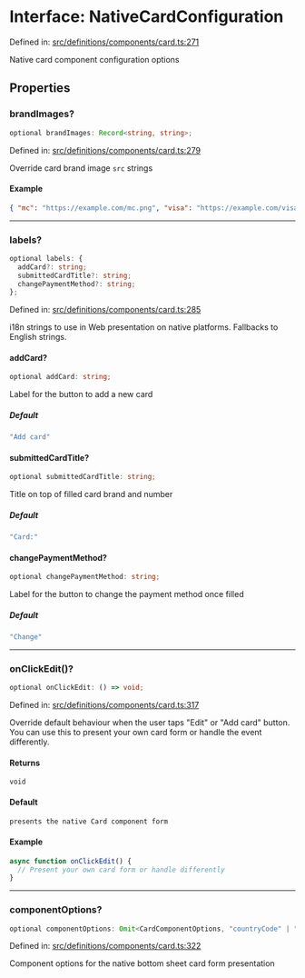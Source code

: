 # Interface: NativeCardConfiguration

Defined in: [src/definitions/components/card.ts:271](https://github.com/Fiksuruoka-fi/capacitor-adyen/blob/4ec12391e08800da9ed0c6dd7ddc94c6929d4f96/src/definitions/components/card.ts#L271)

Native card component configuration options

## Properties

### brandImages?

```ts
optional brandImages: Record<string, string>;
```

Defined in: [src/definitions/components/card.ts:279](https://github.com/Fiksuruoka-fi/capacitor-adyen/blob/4ec12391e08800da9ed0c6dd7ddc94c6929d4f96/src/definitions/components/card.ts#L279)

Override card brand image `src` strings

#### Example

```json
{ "mc": "https://example.com/mc.png", "visa": "https://example.com/visa.png" }
```

***

### labels?

```ts
optional labels: {
  addCard?: string;
  submittedCardTitle?: string;
  changePaymentMethod?: string;
};
```

Defined in: [src/definitions/components/card.ts:285](https://github.com/Fiksuruoka-fi/capacitor-adyen/blob/4ec12391e08800da9ed0c6dd7ddc94c6929d4f96/src/definitions/components/card.ts#L285)

i18n strings to use in Web presentation on native platforms.
Fallbacks to English strings.

#### addCard?

```ts
optional addCard: string;
```

Label for the button to add a new card

##### Default

```ts
"Add card"
```

#### submittedCardTitle?

```ts
optional submittedCardTitle: string;
```

Title on top of filled card brand and number

##### Default

```ts
"Card:"
```

#### changePaymentMethod?

```ts
optional changePaymentMethod: string;
```

Label for the button to change the payment method once filled

##### Default

```ts
"Change"
```

***

### onClickEdit()?

```ts
optional onClickEdit: () => void;
```

Defined in: [src/definitions/components/card.ts:317](https://github.com/Fiksuruoka-fi/capacitor-adyen/blob/4ec12391e08800da9ed0c6dd7ddc94c6929d4f96/src/definitions/components/card.ts#L317)

Override default behaviour when the user taps "Edit" or "Add card" button.
You can use this to present your own card form or handle the event differently.

#### Returns

`void`

#### Default

```ts
presents the native Card component form
```

#### Example

```typescript
async function onClickEdit() {
  // Present your own card form or handle differently
}
```

***

### componentOptions?

```ts
optional componentOptions: Omit<CardComponentOptions, "countryCode" | "amount" | "currencyCode">;
```

Defined in: [src/definitions/components/card.ts:322](https://github.com/Fiksuruoka-fi/capacitor-adyen/blob/4ec12391e08800da9ed0c6dd7ddc94c6929d4f96/src/definitions/components/card.ts#L322)

Component options for the native bottom sheet card form presentation
